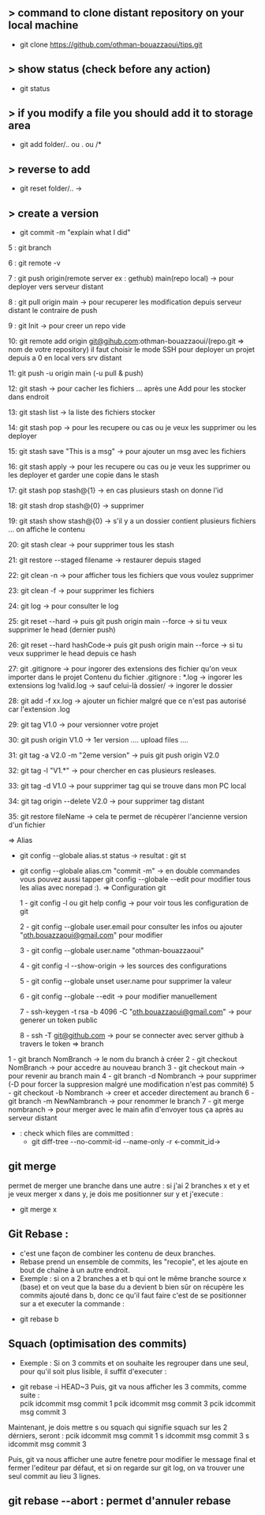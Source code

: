 ## > command to clone distant repository on your local machine
- git clone https://github.com/othman-bouazzaoui/tips.git

## > show status (check before any action)
- git status 

## > if you modify a file you should add it to storage area
- git add folder/.. ou . ou /*

## > reverse to add
- git reset folder/.. ->

## > create a version 
- git commit -m "explain what I did"

5 : git branch

6 : git remote -v

7 : git push origin(remote server ex : gethub) main(repo local)  -> pour deployer vers serveur distant

8 : git pull origin main -> pour recuperer les modification depuis serveur distant le contraire de push

9 : git Init -> pour creer un repo vide

10: git remote add origin git@gihub.com:othman-bouazzaoui/(repo.git => nom de votre repository) il faut choisir le mode SSH pour deployer un projet depuis a 0 en local vers srv distant

11: git push -u origin main (-u pull & push)

12: git stash -> pour cacher les fichiers ... après une Add pour les stocker dans endroit

13: git stash list -> la liste des fichiers stocker

14: git stash pop -> pour les recupere ou cas ou je veux les supprimer ou les deployer 

15: git stash save "This is a msg" -> pour ajouter un msg avec les fichiers 

16: git stash apply -> pour les recupere ou cas ou je veux les supprimer ou les deployer et garder une copie dans le stash

17: git stash pop stash@{1} -> en cas plusieurs stash on donne l'id

18: git stash drop stash@{0} -> supprimer

19: git stash show stash@{0} -> s'il y a un dossier contient plusieurs fichiers ... on affiche le contenu

20: git stash clear -> pour supprimer tous les stash 

21: git restore --staged filename -> restaurer depuis staged

22: git clean -n -> pour afficher tous les fichiers que vous voulez supprimer

23: git clean -f -> pour supprimer les fichiers

24: git log -> pour consulter le log

25: git reset --hard -> puis git push origin main --force  -> si tu veux supprimer le head (dernier push)

26: git reset --hard hashCode-> puis git push origin main --force  -> si tu veux supprimer le head depuis ce hash

27: git .gitignore -> pour ingorer des extensions des fichier qu'on veux importer dans le projet
Contenu du fichier .gitignore :
*.log -> ingorer les extensions log
!valid.log -> sauf celui-là
dossier/ -> ingorer le dossier

28: git add -f xx.log -> ajouter un fichier malgré que ce n'est pas autorisé car l'extension .log

29: git tag V1.0 -> pour versionner votre projet

30: git push origin V1.0 -> 1er version
.... upload files ....

31: git tag -a V2.0 -m "2eme version" -> puis git push origin V2.0

32: git tag -l "V1.*" -> pour chercher en cas plusieurs resleases.

33: git tag -d V1.0 ->  pour supprimer tag qui se trouve dans mon PC local

34: git tag origin --delete V2.0 -> pour supprimer tag distant

35: git restore fileName -> cela te permet de récupèrer l'ancienne version d'un fichier


=> Alias 
  - git config --globale alias.st status -> resultat : git st
  - git config --globale alias.cm "commit -m" -> en double commandes
vous pouvez aussi tapper git config --globale --edit pour modifier tous les alias avec norepad :).
=> Configuration git

	1 - git config -l ou git help config -> pour voir tous les configuration de git

	2 - git config --globale user.email pour consulter les infos ou ajouter "oth.bouazzaoui@gmail.com" pour modifier
	
	3 - git config --globale user.name "othman-bouazzaoui"

	4 - git config -l --show-origin -> les sources des configurations

	5 - git config --globale unset user.name pour supprimer la valeur

	6 - git config --globale --edit -> pour modifier manuellement

	7 - ssh-keygen -t rsa -b 4096 -C "oth.bouazzaoui@gmail.com" -> pour generer un token public

	8 - ssh -T git@github.com -> pour se connecter avec server github à travers le token
=> branch

  1 - git branch NomBranch -> le nom du branch à créer
  2 - git checkout NomBranch -> pour accedre au nouveau branch
  3 - git checkout main -> pour revenir au branch main
  4 - git branch -d Nombranch -> pour supprimer (-D pour forcer la suppresion malgré une modification n'est pas commité)
  5 - git checkout -b Nombranch -> creer et acceder directement au branch
  6 - git branch -m NewNambranch -> pour renommer le branch
  7 - git merge nombranch -> pour merger avec le main afin d'envoyer tous ça après au serveur distant

- : check which files are committed :
     - git diff-tree --no-commit-id --name-only -r <-commit_id->

## git merge
permet de merger une branche dans une autre :
si j'ai 2 branches x et y et je veux merger x dans y, je dois me positionner sur y et j'execute : 
- git merge x 

## Git Rebase : 
- c'est une façon de combiner les contenu de deux branches.
- Rebase prend un ensemble de commits, les "recopie", et les ajoute en bout de chaîne à un autre endroit.
- Exemple : si on a 2 branches a et b qui ont le même branche source x (base) et on veut que la base du a devient b bien sûr on récupère les commits ajouté dans b, donc ce qu'il faut faire c'est de se positionner sur a et executer la commande :
* git rebase b

## Squach (optimisation des commits)
- Exemple :
Si on 3 commits et on souhaite les regrouper dans une seul, pour qu'il soit plus lisible, il suffit d'executer :
* git rebase -i HEAD~3
Puis, git va nous afficher les 3 commits, comme suite :<br>
pcik idcommit msg commit 1
pcik idcommit msg commit 3
pcik idcommit msg commit 3

Maintenant, je dois mettre s ou squach qui signifie squach sur les 2 dérniers, seront :
pcik idcommit msg commit 1
s idcommit msg commit 3
s idcommit msg commit 3

Puis, git va nous afficher une autre fenetre pour modifier le message final et fermer l'editeur par défaut, et si on regarde sur git log, on va trouver une seul commit au lieu 3 lignes.

## git rebase --abort : permet d'annuler rebase



